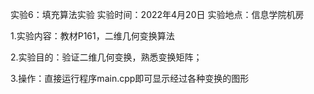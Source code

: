实验6：填充算法实验
实验时间：2022年4月20日
实验地点：信息学院机房

1.实验内容：教材P161，二维几何变换算法

2.实验目的：验证二维几何变换，熟悉变换矩阵；

3.操作：直接运行程序main.cpp即可显示经过各种变换的图形
